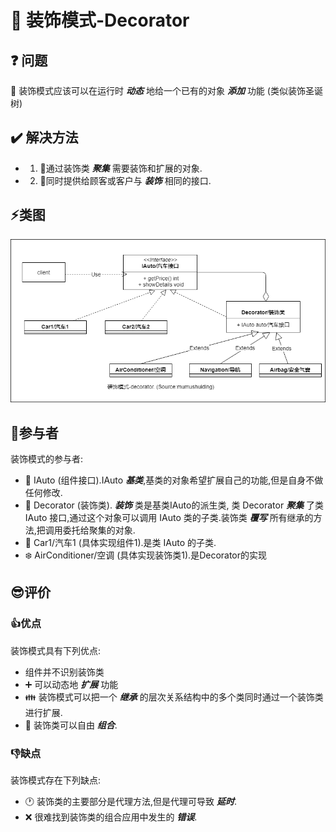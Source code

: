 # :christmas_tree: 装饰模式-Decorator

## :question: 问题 

:christmas_tree: 装饰模式应该可以在运行时 ***动态*** 地给一个已有的对象 ***添加*** 功能 (类似装饰圣诞树)

## :heavy_check_mark: 解决方法

  * 1) :dart:通过装饰类 ***聚集*** 需要装饰和扩展的对象.
  * 2) :lipstick:同时提供给顾客或客户与 ***装饰*** 相同的接口.

## :zap:类图

<img src="./../img/design-patterns-03-decorator.png"/>

## :boy:参与者

装饰模式的参与者:
  * :baby_chick: IAuto (组件接口).IAuto ***基类***,基类的对象希望扩展自己的功能,但是自身不做任何修改.
  * :lipstick: Decorator (装饰类).  ***装饰*** 类是基类IAuto的派生类, 类 Decorator ***聚集*** 了类 IAuto 接口,通过这个对象可以调用 IAuto 类的子类.装饰类 ***覆写***  所有继承的方法,把调用委托给聚集的对象.
  * :car: Car1/汽车1 (具体实现组件1).是类 IAuto 的子类.
  * :snowflake: AirConditioner/空调 (具体实现装饰类1).是Decorator的实现
## :sunglasses:评价

### :+1:优点

装饰模式具有下列优点:
  * 组件并不识别装饰类
  * :heavy_plus_sign: 可以动态地 ***扩展*** 功能
  * :family: 装饰模式可以把一个 ***继承*** 的层次关系结构中的多个类同时通过一个装饰类进行扩展.
  * :pig: 装饰类可以自由 ***组合***.
### :-1:缺点

装饰模式存在下列缺点:
  * :clock1: 装饰类的主要部分是代理方法,但是代理可导致 ***延时***.
  * :x: 很难找到装饰类的组合应用中发生的 ***错误***.